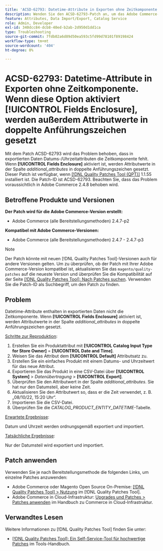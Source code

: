 ```yaml
---
title: 'ACSD-62793: Datetime-Attribute in Exporten ohne Zeitkomponente. Wenn **[!UICONTROL Fields Enclosure]** aktiviert ist, werden Attributwerte in doppelte Anführungszeichen gesetzt'
description: Wenden Sie den ACSD-62793-Patch an, um das Adobe Commerce-Problem zu beheben, bei dem Datums-/Uhrzeitattribute in exportierten Daten nicht in der Zeitkomponente enthalten sind. Wenn **[!UICONTROL Fields Enclosure]** aktiviert ist, werden Attributwerte in der Spalte * additional_attributes* außerdem in doppelte Anführungszeichen gesetzt.
feature: Attributes, Data Import/Export, Catalog Service
role: Admin, Developer
exl-id: 340dcc84-dcb8-40ed-b2ab-2d950d1dd1ca
type: Troubleshooting
source-git-commit: 7fdb02a6d89d50ea593c5fd99d78101f89198424
workflow-type: tm+mt
source-wordcount: '404'
ht-degree: 0%

---
```


# ACSD-62793: Datetime-Attribute in Exporten ohne Zeitkomponente. Wenn diese Option aktiviert **[!UICONTROL Fields Enclosure]**, werden außerdem Attributwerte in doppelte Anführungszeichen gesetzt

Mit dem Patch ACSD-62793 wird das Problem behoben, dass in exportierten Daten Datums-/Uhrzeitattributen die Zeitkomponente fehlt. Wenn **[!UICONTROL Fields Enclosure]** aktiviert ist, werden Attributwerte in der Spalte *additional_attributes* in doppelte Anführungszeichen gesetzt. Dieser Patch ist verfügbar, wenn [[!DNL Quality Patches Tool (QPT)]](/help/tools/quality-patches-tool/quality-patches-tool-to-self-serve-quality-patches.md) 1.1.55 installiert ist. Die Patch-ID ist ACSD-62793. Beachten Sie, dass das Problem voraussichtlich in Adobe Commerce 2.4.8 behoben wird.

## Betroffene Produkte und Versionen

**Der Patch wird für die Adobe Commerce-Version erstellt:**

* Adobe Commerce (alle Bereitstellungsmethoden) 2.4.7-p2

**Kompatibel mit Adobe Commerce-Versionen:**

* Adobe Commerce (alle Bereitstellungsmethoden) 2.4.7 - 2.4.7-p3

>[!NOTE]
>
>Der Patch könnte mit neuen [!DNL Quality Patches Tool]-Versionen auch für andere Versionen gelten. Um zu überprüfen, ob der Patch mit Ihrer Adobe Commerce-Version kompatibel ist, aktualisieren Sie das `magento/quality-patches` auf die neueste Version und überprüfen Sie die Kompatibilität auf der Seite [[!DNL Quality Patches Tool]: Nach Patches suchen](https://experienceleague.adobe.com/tools/commerce-quality-patches/index.html). Verwenden Sie die Patch-ID als Suchbegriff, um den Patch zu finden.

## Problem

Datetime-Attribute enthalten in exportierten Daten nicht die Zeitkomponente. Wenn **[!UICONTROL Fields Enclosure]** aktiviert ist, werden Attributwerte in der Spalte *additional_attributes* in doppelte Anführungszeichen gesetzt.

<u>Schritte zur Reproduktion</u>:

1. Erstellen Sie ein Produktattribut mit **[!UICONTROL Catalog Input Type for Store Owner]** = **[!UICONTROL Date and Time]**.
1. Weisen Sie das Attribut dem **[!UICONTROL Default]** Attributsatz zu.
1. Erstellen Sie ein einfaches Produkt mit einem Datums- und Uhrzeitwert für das neue Attribut.
1. Exportieren Sie das Produkt in eine CSV-Datei über **[!UICONTROL System]** > *Datenübertragung* > **[!UICONTROL Export]**.
1. Überprüfen Sie den Attributwert in der Spalte *additional_attributes*. Sie hat nur den Datumsteil, aber keine Zeit.
1. Aktualisieren Sie den Attributwert so, dass er die Zeit verwendet, z. B. „08/10/22, 15:20 Uhr“.
1. Importieren Sie die CSV-Datei.
1. Überprüfen Sie die *CATALOG_PRODUCT_ENTITY_DATETIME*-Tabelle.

<u>Erwartete Ergebnisse</u>:

Datum und Uhrzeit werden ordnungsgemäß exportiert und importiert.

<u>Tatsächliche Ergebnisse</u>:

Nur der Datumsteil wird exportiert und importiert.

## Patch anwenden

Verwenden Sie je nach Bereitstellungsmethode die folgenden Links, um einzelne Patches anzuwenden:

* Adobe Commerce oder Magento Open Source On-Premise: [[!DNL Quality Patches Tool] > Nutzung](/help/tools/quality-patches-tool/usage.md) im [!DNL Quality Patches Tool].
* Adobe Commerce in Cloud-Infrastruktur: [Upgrades und Patches > Patches anwenden](https://experienceleague.adobe.com/docs/commerce-cloud-service/user-guide/develop/upgrade/apply-patches.html) im Handbuch zu Commerce in Cloud-Infrastruktur.


## Verwandtes Lesen

Weitere Informationen zu [!DNL Quality Patches Tool] finden Sie unter:

* [[!DNL Quality Patches Tool]: Ein Self-Service-Tool für hochwertige Patches](/help/tools/quality-patches-tool/quality-patches-tool-to-self-serve-quality-patches.md) im Tools-Handbuch.
